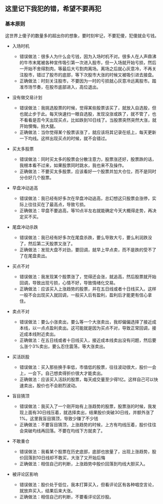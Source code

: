 ## 这里记下我犯的错，希望不要再犯

### 基本原则
这世界上傻子的数量多的超出你的想象，要时刻牢记，不要犯傻，犯傻就会亏钱。

- 入场时机
  - 错误做法：很多人为什么会亏钱，因为入场时机不对。很多人在人声鼎沸的牛市末尾被各种宣传吸引第一次进入股市，但一入场就开始亏损，然后一开始不舍得割肉，等最后大亏割肉离场。离场之后就心灰意冷，不再关注股市，错过了股市的底部，等下次股市大涨的时候又被吸引进去接盘。
  - 正确做法：时刻关注股市，不要因为一时的亏损就心灰意冷远离股市。踏准市场节奏，在股市底部进入，高位退出。

- 没有做交易计划
  - 错误做法：我挑选股票的时候，觉得某些股票该买了，就放入自选股，但也就止步于此。每天快速扫一眼自选股，发现没涨或跌了，就不管了，也不看看是否今天出现买点，比如跌到10日线了。当股票突然突然大涨，就开始懊悔，拍大腿。
  - 正确做法：当你觉得某个股票该涨了，就应该将其记录在纸上，每天更新一下均线。这样出现买点的时候，就不会错过。

- 买太多股票
  - 错误做法：同时买太多的股票会分散注意力，股票涨还好，股票跌的话，我根本看不过来，如果股票同时跳水，我也来不及操作。 
  - 正确做法：不要买太多股票，应该看好一个股票并加大仓位，而不是同时分仓好几个股票。

- 早盘冲动追高
  - 错误做法：我已经有好多次在早盘冲动追高，总幻想这只股票会涨停，实际上往往买在了最高点，导致亏损。 
  - 正确做法：早盘不要追高，等10点半左右就能确定今天大概得走势，再决定买不买。

- 尾盘冲动杀跌
  - 错误做法：我已经有好多次在尾盘杀跌，要么导致大亏，要么利润跌没了，然后第二天股票又涨了。
  - 正确做法：发现大盘不对劲，要回调，就早上早点卖，而不是跌的受不了了在尾盘卖出。
 
- 买点不对
  - 错误做法：我发现某个股票涨了，觉得还会涨，就追高，然后股票就开始回调，导致出现亏损，心情不好，导致情绪化交易。
  - 正确做法：应该买入上涨趋势的股票，并在五日线或者十日线买入。这样一般不会出现买入就回调，一般买入后有盈利，盈利后才能更有信心拿住。
 
- 卖点不对
  - 错误做法：要么小涨卖出，要么等一个大涨卖出，我却偏偏选择了接近成本线，以一点点盈利卖出。这可能就是因为买点不对，导致正常回调，接近成本线附近卖出。
  - 正确做法：在五日线或者十日线买入，接近成本线卖出没有问题，然后要么涨个3%卖出，要么忍住震荡，等大涨卖出。
 
- 买活跃股
  - 错误做法：买入那些换手率低，市值低的股票，往往波动很大，股价一会上，一会下。自己想卖得折价很大才能卖出。
  - 正确做法：应该买入活跃的股票，每天成交量至少得1亿。这样自己可以快速卖出，股价也不会剧烈波动。
 
- 盲目猜顶
  - 错误做法：我买入了一个刚开始有上涨趋势的股票，股票涨的时候，我发现上面有30日线压着，就选择卖出，结果股价突破30日线，并额外涨了1%。这里我盲目猜顶，导致少赚了不少钱
  - 正确做法：不要盲目猜顶，上涨趋势的时候，上方有均线压着，股价往往会突破均线再回落。不要在均线下方就卖了。
 
- 不敢重仓
  - 错误做法：我看某个股票在历史底部，底部也放量了，出现上涨趋势，股价回落到10日线却不敢买，大涨了又开始后悔
  - 正确做法：相信自己的判断，上涨趋势中股价回落到均线大胆买入。

- 被评论区影响
  - 错误做法：股价处于低位，我本打算买入，但看评论区有各种唱空言论，就放弃买入，结果后来大涨。
  - 正确做法：相信自己的判断，不要看评论区炒股。
  
  

